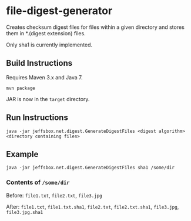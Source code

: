 # file-digest-generator

Creates checksum digest files for files within a given directory and stores them in *.(digest extension) files.

Only sha1 is currently implemented.

## Build Instructions

Requires Maven 3.x and Java 7.

`mvn package`

JAR is now in the `target` directory.


## Run Instructions

`java -jar jeffsbox.net.digest.GenerateDigestFiles <digest algorithm> <directory containing files>`

## Example

`java -jar jeffsbox.net.digest.GenerateDigestFiles sha1 /some/dir`

### Contents of `/some/dir`

Before: `file1.txt`, `file2.txt`, `file3.jpg`

After: `file1.txt`, `file1.txt.sha1`, `file2.txt`, `file2.txt.sha1`, `file3.jpg`, `file3.jpg.sha1`
